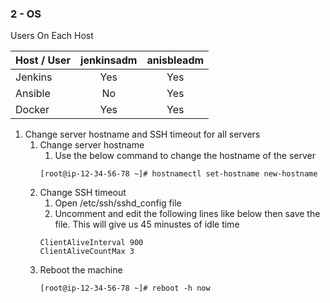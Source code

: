 ### 2 - OS

Users On Each Host

| Host / User   | jenkinsadm | anisbleadm |
|---------------|:----------:|:----------:|
| Jenkins       |     Yes    |     Yes    |
| Ansible       |     No     |     Yes    |
| Docker        |     Yes    |     Yes    |


1. Change server hostname and SSH timeout for all servers
    1. Change server hostname
        1. Use the below command to change the hostname of the server
        ```
        [root@ip-12-34-56-78 ~]# hostnamectl set-hostname new-hostname
        ```
    2. Change SSH timeout
        1. Open /etc/ssh/sshd_config file
        2. Uncomment and edit the following lines like below then save the file. This will give us 45 minustes of idle time
        ```
        ClientAliveInterval 900
        ClientAliveCountMax 3
        ```
    3. Reboot the machine
        ```
        [root@ip-12-34-56-78 ~]# reboot -h now
        ```
